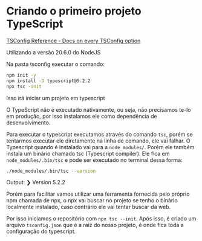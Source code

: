 # Criando o primeiro projeto TypeScript
[TSConfig Reference - Docs on every TSConfig option](https://www.typescriptlang.org/tsconfig/)

Utilizando a versão 20.6.0 do NodeJS

Na pasta tsconfig executar o comando:

```bash
npm init -y
npm install -D typescript@5.2.2
npx tsc -init
```

Isso irá iniciar um projeto em typescript

O TypeScript não é executado nativamente, ou seja, não precisamos te-lo em produção, por isso instalamos ele como dependência de desenvolvimento.

Para executar o typescript executamos através do comando `tsc`, porém se tentarmos executar ele diretamente na linha de comando, ele vai falhar. O Typescript quando é instalado vai para a `node_modules/`. Porém ele também instala um binário chamado tsc (Typescript compiler). Ele fica em `node_modules/.bin/tsc` e pode ser executado no terminal dessa forma:

```bash
./node_modules/.bin/tsc --version
```

Output: ❯ Version 5.2.2

Porém para facilitar vamos utilizar uma ferramenta fornecida pelo próprio npm chamada de npx, o npx vai buscar no projeto se tenho o binário localmente instalado, caso contrário ele vai tentar buscar da web.

Por isso iniciamos o repositório com `npx tsc --init`.
Após isso, é criado um arquivo `tsconfig.json` que é a raiz do nosso projeto, é onde fica toda a configuração do typescript.
